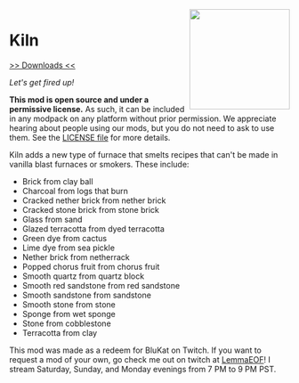 <img src="icon.png" align="right" width="180px"/>

# Kiln


[>> Downloads <<](https://github.com/t2pellet/Kiln/releases)

*Let's get fired up!*

**This mod is open source and under a permissive license.** As such, it can be included in any modpack on any platform without prior permission. We appreciate hearing about people using our mods, but you do not need to ask to use them. See the [LICENSE file](LICENSE) for more details.

Kiln adds a new type of furnace that smelts recipes that can't be made in vanilla blast furnaces or smokers. These include:

- Brick from clay ball
- Charcoal from logs that burn
- Cracked nether brick from nether brick
- Cracked stone brick from stone brick
- Glass from sand
- Glazed terracotta from dyed terracotta
- Green dye from cactus
- Lime dye from sea pickle
- Nether brick from netherrack
- Popped chorus fruit from chorus fruit
- Smooth quartz from quartz block
- Smooth red sandstone from red sandstone
- Smooth sandstone from sandstone
- Smooth stone from stone
- Sponge from wet sponge
- Stone from cobblestone
- Terracotta from clay

This mod was made as a redeem for BluKat on Twitch. If you want to request a mod of your own, go check me out on twitch at [LemmaEOF](https://twitch.tv/LemmaEOF)! I stream Saturday, Sunday, and Monday evenings from 7 PM to 9 PM PST.